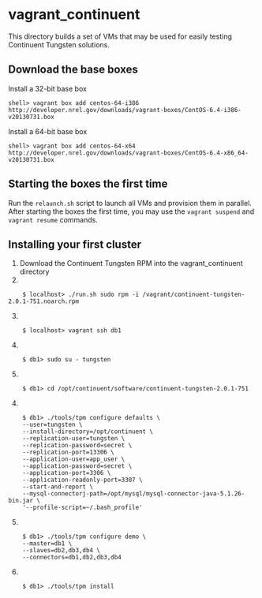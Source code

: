 vagrant_continuent
==================

This directory builds a set of VMs that may be used for easily testing Continuent Tungsten solutions.

Download the base boxes
---

Install a 32-bit base box

    shell> vagrant box add centos-64-i386 http://developer.nrel.gov/downloads/vagrant-boxes/CentOS-6.4-i386-v20130731.box

Install a 64-bit base box

    shell> vagrant box add centos-64-x64 http://developer.nrel.gov/downloads/vagrant-boxes/CentOS-6.4-x86_64-v20130731.box

Starting the boxes the first time
---

Run the `relaunch.sh` script to launch all VMs and provision them in parallel. After starting the boxes the first time, you may use the `vagrant suspend` and `vagrant resume` commands.

Installing your first cluster
---

1. Download the Continuent Tungsten RPM into the vagrant_continuent directory
2. 

        $ localhost> ./run.sh sudo rpm -i /vagrant/continuent-tungsten-2.0.1-751.noarch.rpm 
3. 

        $ localhost> vagrant ssh db1
4. 

        $ db1> sudo su - tungsten
5. 

        $ db1> cd /opt/continuent/software/continuent-tungsten-2.0.1-751
4. 

        $ db1> ./tools/tpm configure defaults \
        --user=tungsten \
        --install-directory=/opt/continuent \
        --replication-user=tungsten \
        --replication-password=secret \
        --replication-port=13306 \
        --application-user=app_user \
        --application-password=secret \
        --application-port=3306 \
        --application-readonly-port=3307 \
        --start-and-report \
        --mysql-connectorj-path=/opt/mysql/mysql-connector-java-5.1.26-bin.jar \
        '--profile-script=~/.bash_profile'
5. 

        $ db1> ./tools/tpm configure demo \
        --master=db1 \
        --slaves=db2,db3,db4 \
        --connectors=db1,db2,db3,db4
6. 

        $ db1> ./tools/tpm install